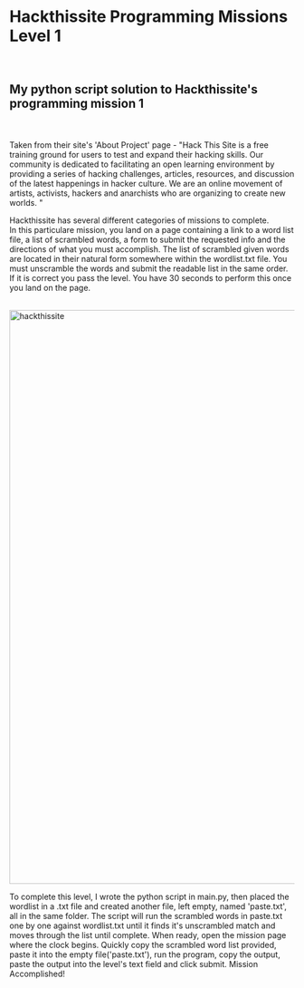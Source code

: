 # Hackthissite Programming Missions Level 1

</br>

## My python script solution to Hackthissite's programming mission 1  

</br> 

</br>
Taken from their site's 'About Project' page - 
"Hack This Site is a free training ground for users to test and expand their hacking skills. 
Our community is dedicated to facilitating an open learning environment by providing a series of hacking challenges, articles, resources,
and discussion of the latest happenings in hacker culture. We are an online movement of artists, activists, hackers and anarchists who are 
organizing to create new worlds. "

</br>

Hackthissite has several different categories of missions to complete.  
In this particulare mission, you land on a page containing a link to a word list file, a list of scrambled words, a form to submit the requested info
and the directions of what you must accomplish.
The list of scrambled given words are located in their natural form somewhere within the wordlist.txt file.
You must unscramble the words and submit the readable list in the same order. If it is correct you pass the level.
You have 30 seconds to perform this once you land on the page.


</br>


<img width="1013" alt="hackthissite" src="https://user-images.githubusercontent.com/74392848/130300719-e3fbf7d2-f4c7-417c-b70f-d501b4c1dbdb.png">

</br>


To complete this level, I wrote the python script in main.py, then placed the wordlist in a .txt file and created another file, left empty, named 'paste.txt', all in the same folder.
The script will run the scrambled words in paste.txt one by one against wordlist.txt until it finds it's unscrambled match and moves through the list until complete. 
When ready, open the mission page where the clock begins. Quickly copy the scrambled word list provided, paste it into the empty file('paste.txt'),
run the program, copy the output, paste the output into the level's text field and click submit. Mission Accomplished!











